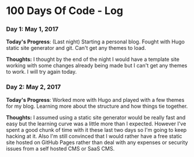 # 100 Days Of Code - Log

### Day 1: May 1, 2017

**Today's Progress**: (Last night) Starting a personal blog. Fought with Hugo static site generator and git. Can't get any themes to load.

**Thoughts:** I thought by the end of the night I would have a template site working with some changes already being made but I can't get any themes to work. I will try again today.

<!-- **Link to work:** [Calculator App](http://www.example.com) -->

### Day 2: May 2, 2017

**Today's Progress**: Worked more with Hugo and played with a few themes for my blog. Learning more about the structure and how things tie together.

**Thoughts:** I assumed using a static site generator would be really fast and easy but the learning curve was a little more than I expected. However I've spent a good chunk of time with it these last two days so I'm going to keep hacking at it. Also I'm still convinced that I would rather have a free static site hosted on GitHub Pages rather than deal with any expenses or security issues from a self hosted CMS or SaaS CMS.

<!-- **Link to work:** [Calculator App](http://www.example.com) -->

